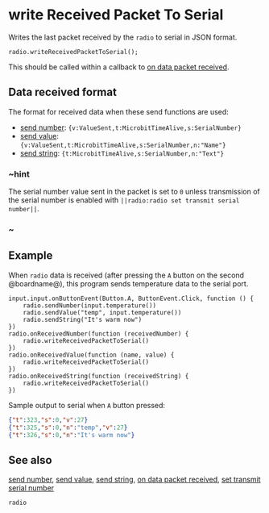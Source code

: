 # write Received Packet To Serial

Writes the last packet received by the ``radio`` to serial in JSON format.

```sig
radio.writeReceivedPacketToSerial();
```

This should be called within a callback to
[on data packet received](/reference/radio/on-data-packet-received).

## Data received format

The format for received data when these send functions are used:

- [send number](/reference/radio/send-number): ```{v:ValueSent,t:MicrobitTimeAlive,s:SerialNumber}```
- [send value](/reference/radio/send-value): ```{v:ValueSent,t:MicrobitTimeAlive,s:SerialNumber,n:"Name"}```
- [send string](/reference/radio/send-string): ```{t:MicrobitTimeAlive,s:SerialNumber,n:"Text"}```

### ~hint

The serial number value sent in the packet is set to `0` unless transmission of the serial number is enabled with ``||radio:radio set transmit serial number||``.

### ~

## Example

When ```radio``` data is received (after pressing the ``A`` button on
the second @boardname@), this program sends temperature data to the 
serial port.

```blocks
input.input.onButtonEvent(Button.A, ButtonEvent.Click, function () {
    radio.sendNumber(input.temperature())
    radio.sendValue("temp", input.temperature())
    radio.sendString("It's warm now")
})
radio.onReceivedNumber(function (receivedNumber) {
    radio.writeReceivedPacketToSerial()
})
radio.onReceivedValue(function (name, value) {
    radio.writeReceivedPacketToSerial()
})
radio.onReceivedString(function (receivedString) {
    radio.writeReceivedPacketToSerial()
})
```
Sample output to serial when ``A`` button pressed:

```json
{"t":323,"s":0,"v":27}
{"t":325,"s":0,"n":"temp","v":27}
{"t":326,"s":0,"n":"It's warm now"}
```

## See also

[send number](/reference/radio/send-number),
[send value](/reference/radio/send-value),
[send string](/reference/radio/send-string),
[on data packet received](/reference/radio/on-data-packet-received),
[set transmit serial number](/reference/radio/set-transmit-serial-number)

```package
radio
```
